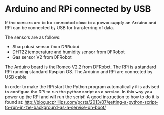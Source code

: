 # Arduino and RPi connected by USB

If the sensors are to be connected close to a power supply an Arduino and RPi can be connected by USB for transferring of data.

The sensors are as follows:

* Sharp dust sensor from DRRobot
* DHT22 temperature and humidity sensor from DFRobot
* Gas sensor V2 from DFRobot

The Arduino board is the Romeo V2.2 from DFRobot. The RPi is a standard RPi running standard Raspian OS. The Arduino and RPi are connected by USB cable.

In order to make the RPi start the Python program automatically it is advised to configure the RPi to run the python script as a service. In this way you power up the RPi and will run the script! 
A good instruction to how to do it is found at:
http://blog.scphillips.com/posts/2013/07/getting-a-python-script-to-run-in-the-background-as-a-service-on-boot/




